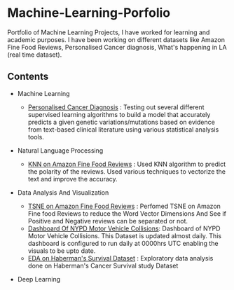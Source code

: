 # Machine-Learning-Porfolio
Portfolio of Machine Learning Projects, I have worked for learning and academic purposes.
I have been working on different datasets like Amazon Fine Food Reviews, Personalised
Cancer diagnosis, What's happening in LA (real time dataset).

## Contents
* Machine Learning
  * [Personalised Cancer Diagnosis](https://github.com/raj5287/Machine-Learning-Porfolio/blob/master/PersonalizedCancerDiagnosis.ipynb) : Testing out several different supervised learning algorithms to build a model that accurately predicts a given genetic variations/mutations based on evidence from text-based clinical literature using various statistical analysis tools.
* Natural Language Processing
  * [KNN on Amazon Fine Food Reviews](https://github.com/raj5287/Machine-Learning-Porfolio/blob/master/Knn%20on%20Amazon%20food%20using%204%20methods.ipynb) : Used KNN algorithm to predict the polarity of the reviews. Used various techniques to vectorize the text and improve the accuracy.
* Data Analysis And Visualization
  * [TSNE on Amazon Fine Food Reviews](https://github.com/raj5287/Machine-Learning-Porfolio/blob/master/TSNE.ipynb) : Perfomed TSNE on Amazon Fine food Reviews to reduce the Word Vector Dimensions And See if Positive and Negative reviews can be separated or not.
  * [Dashboard Of NYPD Motor Vehicle Collisions](https://www.kaggle.com/raj5287/nypd-motor-vehicle-collisions): Dashboard of NYPD Motor Vehicle Collisions. This Dataset is updated almost daily. This dashboard is configured to run daily at 0000hrs UTC enabling the visuals to be upto date.
  * [EDA on Haberman's Survival Dataset](https://github.com/raj5287/Machine-Learning-Porfolio/blob/master/haberman's%20dataset%20case%20study.ipynb) : Exploratory data analysis done on Haberman's Cancer Survival study Dataset
  
* Deep Learning
